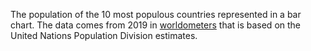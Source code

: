 The population of the 10 most populous countries represented in a bar chart.
The data comes from 2019 in [worldometers](https://www.worldometers.info/world-population/population-by-country/) that is based on the United Nations Population Division estimates. 
